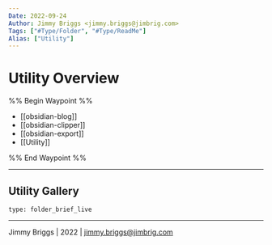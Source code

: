 ```yaml
---
Date: 2022-09-24
Author: Jimmy Briggs <jimmy.briggs@jimbrig.com>
Tags: ["#Type/Folder", "#Type/ReadMe"]
Alias: ["Utility"]
---
```


# Utility Overview

%% Begin Waypoint %%
- [[obsidian-blog]]
- [[obsidian-clipper]]
- [[obsidian-export]]
- [[Utility]]

%% End Waypoint %%

***

## Utility Gallery

 
```ccard
type: folder_brief_live
```
 

***

Jimmy Briggs | 2022 | <jimmy.briggs@jimbrig.com>



